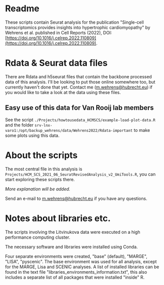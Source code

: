 

# Readme

These scripts contain Seurat analysis for the publication "Single-cell transcriptomics provides insights into hypertrophic cardiomyopathy" by Wehrens et al. published in Cell Reports (2022), DOI: [https://doi.org/10.1016/j.celrep.2022.110809](https://doi.org/10.1016/j.celrep.2022.110809).

# Rdata & Seurat data files 

There are Rdata and h5seurat files that contain the backbone processed data of this analysis.
I'll be looking to put those online somewhere too, but currently haven't done that yet.
Contact me (m.wehrens@hubrecht.eu) if you would like to take a look at the data using these files.

## Easy use of this data for Van Rooij lab members

See the script 
`./Projects/howtousedata_HCMSCS/example-load-plot-data.R` and the folder `srv-lnx-varo1:/opt/backup_wehrens/data/Wehrens2022/Rdata-important` to make some plots using this data.

# About the scripts

The most central file in this analysis is `Projects/HCM_SCS_2021_06_SeuratRevisedAnalysis_v2_UmiTools.R`, you can start exploring these scripts there.

*More explanation will be added.*

Send an e-mail to m.wehrens@hubrecht.eu if you have any questions.

# Notes about libraries etc. 

The scripts involving the Litvinukova data were executed on a high performance computing cluster.

The necessary software and libraries were installed using Conda.

Four separate environments were created, "base" (default), "MARGE", "LISA", "pyscenic". The base environment was
used for all analysis, except for the MARGE, Lisa and SCENIC analyses. 
A list of installed libraries can be found in the text file "libraries_environments_information.txt", 
this also includes a separate list of all packages that were installed "inside" R.
















